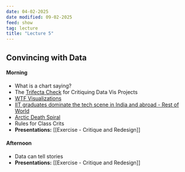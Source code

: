 ```yaml
---
date: 04-02-2025
date modified: 09-02-2025
feed: show
tag: lecture
title: "Lecture 5"
---
```


## Convincing with Data
#### Morning
- What is a chart saying?
- The [Trifecta Check](https://junkcharts.typepad.com/junk_charts/junk-charts-trifecta-checkup-the-definitive-guide.html) for Critiquing Data Vis Projects
- [WTF Visualizations](https://viz.wtf/)
- [IIT graduates dominate the tech scene in India and abroad - Rest of World](https://restofworld.org/2023/iit-graduates-dominate-tech/)
- [Arctic Death Spiral](https://www.arcticdeathspiral.org/)
- Rules for Class Crits
- **Presentations:** [[Exercise - Critique and Redesign]]
#### Afternoon
- Data can tell stories
- **Presentations:** [[Exercise - Critique and Redesign]]
